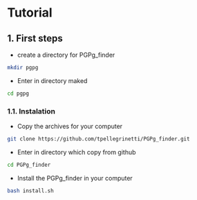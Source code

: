 # Tutorial
## 1. First steps
* create a directory for PGPg_finder
```bash
mkdir pgpg
```
* Enter in directory maked
```bash
cd pgpg
```
### 1.1. Instalation
* Copy the archives for your computer
```bash
git clone https://github.com/tpellegrinetti/PGPg_finder.git
```
* Enter in directory which copy from github
```bash
cd PGPg_finder
```
* Install the PGPg_finder in your computer
```bash
bash install.sh
```
